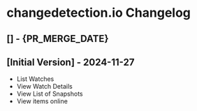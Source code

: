 # changedetection.io Changelog

## [] - {PR_MERGE_DATE}

## [Initial Version] - 2024-11-27

- List Watches
- View Watch Details
- View List of Snapshots
- View items online